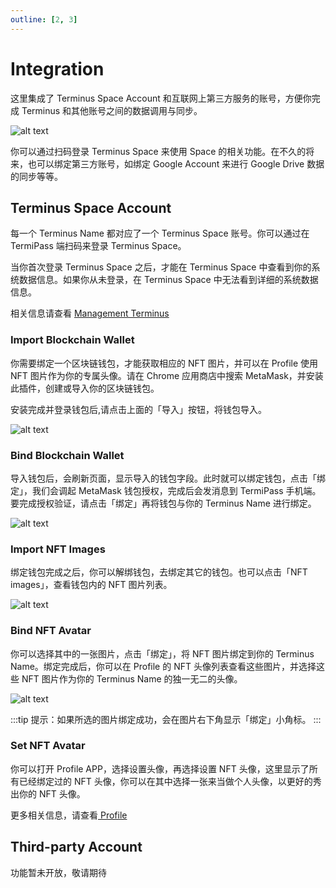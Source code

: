 ```yaml
---
outline: [2, 3]
---
```


# Integration

这里集成了 Terminus Space Account 和互联网上第三方服务的账号，方便你完成 Terminus 和其他账号之间的数据调用与同步。

![alt text](/images/how-to/terminus/integration.png)

你可以通过扫码登录 Terminus Space 来使用 Space 的相关功能。在不久的将来，也可以绑定第三方账号，如绑定 Google Account 来进行 Google Drive 数据的同步等等。

## Terminus Space Account

每一个 Terminus Name 都对应了一个 Terminus Space 账号。你可以通过在 TermiPass 端扫码来登录 Terminus Space。

当你首次登录 Terminus Space 之后，才能在 Terminus Space 中查看到你的系统数据信息。如果你从未登录，在 Terminus Space 中无法看到详细的系统数据信息。

相关信息请查看 [Management Terminus](../../space/host/management-terminus.md)

### Import Blockchain Wallet

你需要绑定一个区块链钱包，才能获取相应的 NFT 图片，并可以在 Profile 使用 NFT 图片作为你的专属头像。请在 Chrome 应用商店中搜索 MetaMask，并安装此插件，创建或导入你的区块链钱包。

安装完成并登录钱包后,请点击上面的「导入」按钮，将钱包导入。

![alt text](/images/how-to/terminus/nft_import.png)

### Bind Blockchain Wallet

导入钱包后，会刷新页面，显示导入的钱包字段。此时就可以绑定钱包，点击「绑定」，我们会调起 MetaMask 钱包授权，完成后会发消息到 TermiPass 手机端。要完成授权验证，请点击「绑定」再将钱包与你的 Terminus Name 进行绑定。

![alt text](/images/how-to/terminus/nft_bound.png)

### Import NFT Images

绑定钱包完成之后，你可以解绑钱包，去绑定其它的钱包。也可以点击「NFT images」，查看钱包内的 NFT 图片列表。

![alt text](/images/how-to/terminus/nft_images.png)

### Bind NFT Avatar

你可以选择其中的一张图片，点击「绑定」，将 NFT 图片绑定到你的 Terminus Name。绑定完成后，你可以在 Profile 的 NFT 头像列表查看这些图片，并选择这些 NFT 图片作为你的 Terminus Name 的独一无二的头像。

![alt text](/images/how-to/terminus/nft_bind_nft_images.png)

:::tip
提示：如果所选的图片绑定成功，会在图片右下角显示「绑定」小角标。
:::

### Set NFT Avatar

你可以打开 Profile APP，选择设置头像，再选择设置 NFT 头像，这里显示了所有已经绑定过的 NFT 头像，你可以在其中选择一张来当做个人头像，以更好的秀出你的 NFT 头像。

更多相关信息，请查看[ Profile](../profile.md)

## Third-party Account

功能暂未开放，敬请期待
